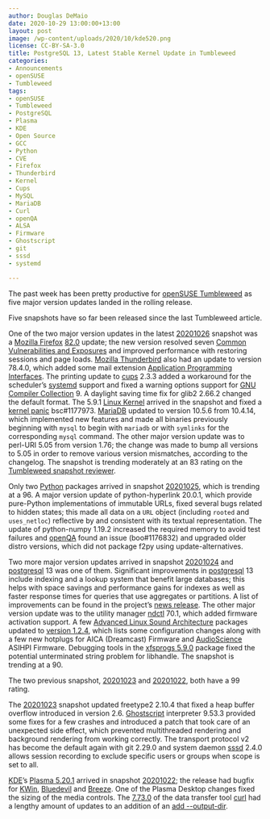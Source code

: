 ```yaml
---
author: Douglas DeMaio
date: 2020-10-29 13:00:00+13:00
layout: post
image: /wp-content/uploads/2020/10/kde520.png
license: CC-BY-SA-3.0
title: PostgreSQL 13, Latest Stable Kernel Update in Tumbleweed
categories:
- Announcements
- openSUSE
- Tumbleweed
tags:
- openSUSE
- Tumbleweed
- PostgreSQL
- Plasma
- KDE
- Open Source
- GCC
- Python
- CVE
- Firefox
- Thunderbird
- Kernel
- Cups
- MySQL
- MariaDB
- Curl
- openQA
- ALSA
- Firmware
- Ghostscript
- git
- sssd
- systemd

---
```


The past week has been pretty productive for [openSUSE Tumbleweed](https://software.opensuse.org/distributions/tumbleweed) as five major version updates landed in the rolling release. 

Five snapshots have so far been released since the last Tumbleweed article. 

One of the two major version updates in the latest [20201026](https://lists.opensuse.org/opensuse-factory/2020-10/msg00294.html) snapshot was a [Mozilla Firefox](https://www.mozilla.org/en-US/firefox/new/) [82.0](https://www.mozilla.org/en-US/firefox/82.0/releasenotes/) update; the new version resolved seven [Common Vulnerabilities and Exposures](https://en.wikipedia.org/wiki/Common_Vulnerabilities_and_Exposures) and improved performance with restoring sessions and page loads. [Mozilla Thunderbird](https://www.thunderbird.net) also had an update to version 78.4.0, which added some mail extension [Application Programming Interfaces](https://en.wikipedia.org/wiki/API). The printing update to [cups](https://www.cups.org/) 2.3.3 added a workaround for the scheduler’s [systemd](https://freedesktop.org/wiki/Software/systemd/) support and fixed a warning options support for [GNU Compiler Collection](https://gcc.gnu.org/) 9. A daylight saving time fix for glib2 2.66.2 changed the default format. The 5.9.1 [Linux Kernel](https://www.kernel.org/) arrived in the snapshot and fixed a [kernel panic](https://en.wikipedia.org/wiki/Kernel_panic) bsc#1177973. [MariaDB](https://mariadb.org/) updated to version 10.5.6 from 10.4.14, which implemented new features and made all binaries previously beginning with `mysql` to begin with `mariadb` or with `symlinks` for the corresponding `mysql` command. The other major version update was to perl-URI 5.05 from version 1.76; the change was made to bump all versions to 5.05 in order to remove various version mismatches, according to the changelog. The snapshot is trending moderately at an 83 rating on the [Tumbleweed snapshot reviewer](https://review.tumbleweed.boombatower.com/). 

Only two [Python](https://www.python.org/) packages arrived in snapshot [20201025](https://lists.opensuse.org/opensuse-factory/2020-10/msg00282.html), which is trending at a 96. A major version update of python-hyperlink 20.0.1, which provide pure-Python implementations of immutable URLs, fixed several bugs related to hidden states; this made all data on a `URL` object (including `rooted` and `uses_netloc`) reflective by and consistent with its textual representation. The update of python-numpy 1.19.2 increased the required memory to avoid test failures and [openQA](https://openqa.opensuse.org/) found an issue (boo#1176832) and upgraded older distro versions, which did not package f2py using update-alternatives. 

Two more major version updates arrived in snapshot [20201024](https://lists.opensuse.org/opensuse-factory/2020-10/msg00267.html) and [postgresql](https://www.postgresql.org/) 13 was one of them. Significant improvements in [postgresql](https://www.postgresql.org/) 13 include indexing and a lookup system that benefit large databases; this helps with space savings and performance gains for indexes as well as faster response times for queries that use aggregates or partitions. A list of improvements can be found in the project’s [news release](https://www.postgresql.org/about/news/postgresql-13-released-2077/). The other major version update was to the utility manager [ndctl](https://docs.pmem.io/persistent-memory/getting-started-guide/what-is-ndctl) 70.1, which added firmware activation support. A few [Advanced Linux Sound Architecture](https://en.wikipedia.org/wiki/Advanced_Linux_Sound_Architecture) packages updated to [version 1.2.4](https://www.alsa-project.org/wiki/Changes_v1.2.3.2_v1.2.4), which lists some configuration changes along with a few new hotplugs for AICA (Dreamcast) Firmware and [AudioScience](https://audioscience.com/) ASIHPI Firmware. Debugging tools in the [xfsprogs 5.9.0](http://www.linuxfromscratch.org/blfs/view/svn/postlfs/xfsprogs.html) package fixed the potential unterminated string problem for libhandle. The snapshot is trending at a 90.

The two previous snapshot, [20201023](https://lists.opensuse.org/opensuse-factory/2020-10/msg00250.html) and [20201022](https://lists.opensuse.org/opensuse-factory/2020-10/msg00231.html), both have a 99 rating. 

The [20201023](https://lists.opensuse.org/opensuse-factory/2020-10/msg00250.html) snapshot updated freetype2 2.10.4 that fixed a heap buffer overflow introduced in version 2.6. [Ghostscript](https://www.ghostscript.com/) interpreter 9.53.3 provided some fixes for a few crashes and introduced a patch that took care of an unexpected side effect, which prevented multithreaded rendering and background rendering from working correctly. The transport protocol v2 has become the default again with git 2.29.0 and system daemon [sssd](https://sssd.io/) 2.4.0 allows session recording to exclude specific users or groups when scope is set to all. 

[KDE](https://kde.org)’s [Plasma 5.20.1](https://kde.org/announcements/plasma-5.20.1/) arrived in snapshot [20201022](https://lists.opensuse.org/opensuse-factory/2020-10/msg00231.html); the release had bugfix for [KWin](https://userbase.kde.org/KWin), [Bluedevil](https://userbase.kde.org/Bluedevil) and [Breeze](https://github.com/KDE/breeze). One of the Plasma Desktop changes fixed the sizing of the media controls. The [7.73.0](https://curl.haxx.se/changes.html) of the data transfer tool [curl](https://curl.haxx.se) had a lengthy amount of updates to an addition of an [add --output-dir](https://github.com/curl/curl/pull/5637). 
